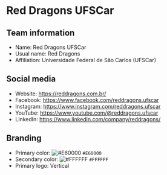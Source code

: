 # Red Dragons UFSCar 

## Team information
- Name: Red Dragons UFSCar
- Usual name: Red Dragons
- Affiliation: Universidade Federal de São Carlos (UFSCar)

## Social media
- Website: https://reddragons.com.br/
- Facebook: https://www.facebook.com/reddragons.ufscar
- Instagram: https://www.instagram.com/reddragons.ufscar
- YouTube: https://www.youtube.com/@reddragons.ufscar
- LinkedIn: https://www.linkedin.com/company/reddragons/

## Branding
- Primary color: ![#E60000](https://placehold.co/15x15/E60000/E60000.png) `#E60000`
- Secondary color: ![#FFFFFF](https://placehold.co/15x15/FFFFFF/FFFFFF.png) `#FFFFFF` 
- Primary logo: Vertical
